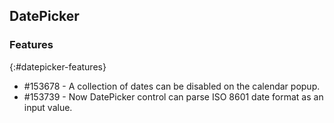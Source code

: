 ## DatePicker

### Features
{:#datepicker-features}

* \#153678 - A collection of dates can be disabled on the calendar popup.
* \#153739 - Now DatePicker control can parse ISO 8601 date format as an input value.